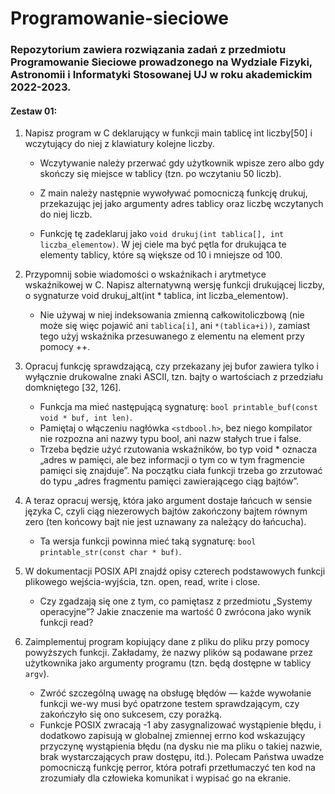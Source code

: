 # Programowanie-sieciowe
### Repozytorium zawiera rozwiązania zadań z przedmiotu Programowanie Sieciowe prowadzonego na Wydziale Fizyki, Astronomii i Informatyki Stosowanej UJ w roku akademickim 2022-2023.
 

#### Zestaw 01:

1. Napisz program w C deklarujący w funkcji main tablicę int liczby[50] i wczytujący do niej z klawiatury kolejne liczby. 
     - Wczytywanie należy przerwać gdy użytkownik wpisze zero albo gdy skończy się miejsce w tablicy (tzn. po wczytaniu 50 liczb).

     - Z main należy następnie wywoływać pomocniczą funkcję drukuj, przekazując jej jako argumenty adres tablicy oraz liczbę wczytanych do niej liczb.   
     - Funkcję tę zadeklaruj jako ```void drukuj(int tablica[], int liczba_elementow)```. W jej ciele ma być pętla for drukująca te elementy tablicy, które są większe od 10 i mniejsze od 100.

2. Przypomnij sobie wiadomości o wskaźnikach i arytmetyce wskaźnikowej w C. Napisz alternatywną wersję funkcji drukującej liczby, o sygnaturze void drukuj_alt(int * tablica, int liczba_elementow). 
     - Nie używaj w niej indeksowania zmienną całkowitoliczbową (nie może się więc pojawić ani ```tablica[i]```, ani ```*(tablica+i))```, zamiast tego użyj wskaźnika przesuwanego z elementu na element przy pomocy ++.

3. Opracuj funkcję sprawdzającą, czy przekazany jej bufor zawiera tylko i wyłącznie drukowalne znaki ASCII, tzn. bajty o wartościach z przedziału domkniętego [32, 126]. 
    - Funkcja ma mieć następującą sygnaturę: ```bool printable_buf(const void * buf, int len)```.
    - Pamiętaj o włączeniu nagłówka ```<stdbool.h>```, bez niego kompilator nie rozpozna ani nazwy typu bool, ani nazw stałych true i false.
    - Trzeba będzie użyć rzutowania wskaźników, bo typ void * oznacza „adres w pamięci, ale bez informacji o tym co w tym fragmencie pamięci się znajduje”. Na początku ciała funkcji trzeba go zrzutować do typu „adres fragmentu pamięci zawierającego ciąg bajtów”.

4. A teraz opracuj wersję, która jako argument dostaje łańcuch w sensie języka C, czyli ciąg niezerowych bajtów zakończony bajtem równym zero (ten końcowy bajt nie jest uznawany za należący do łańcucha).
    - Ta wersja funkcji powinna mieć taką sygnaturę: ```bool printable_str(const char * buf)```.

5. W dokumentacji POSIX API znajdź opisy czterech podstawowych funkcji plikowego wejścia-wyjścia, tzn. open, read, write i close.
    - Czy zgadzają się one z tym, co pamiętasz z przedmiotu „Systemy operacyjne”? Jakie znaczenie ma wartość 0 zwrócona jako wynik funkcji read?

6. Zaimplementuj program kopiujący dane z pliku do pliku przy pomocy powyższych funkcji. Zakładamy, że nazwy plików są podawane przez użytkownika jako argumenty programu (tzn. będą dostępne w tablicy ```argv```). 
   - Zwróć szczególną uwagę na obsługę błędów — każde wywołanie funkcji we-wy musi być opatrzone testem sprawdzającym, czy zakończyło się ono sukcesem, czy porażką.
   - Funkcje POSIX zwracają -1 aby zasygnalizować wystąpienie błędu, i dodatkowo zapisują w globalnej zmiennej errno kod wskazujący przyczynę wystąpienia błędu (na dysku nie ma pliku o takiej nazwie, brak wystarczających praw dostępu, itd.). Polecam Państwa uwadze pomocniczą funkcję perror, która potrafi przetłumaczyć ten kod na zrozumiały dla człowieka komunikat i wypisać go na ekranie.

